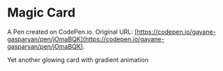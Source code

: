 # Magic Card

A Pen created on CodePen.io. Original URL: [https://codepen.io/gayane-gasparyan/pen/jOmaBQK](https://codepen.io/gayane-gasparyan/pen/jOmaBQK).

Yet another glowing card with gradient animation